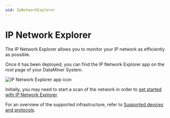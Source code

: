 ```yaml
---
uid: IpNetworkExplorer
---
```


# IP Network Explorer

The IP Network Explorer allows you to monitor your IP network as efficiently as possible.

Once it has been deployed, you can find the IP Network Explorer app on the root page of your DataMiner System.

![IP Network Explorer app icon](~/solutions/images/NetworkExplorerApp.png)

Initially, you may need to start a scan of the network in order to [get started with IP Network Explorer](xref:NetworkExplorer_getting_started).

For an overview of the supported infrastructure, refer to [Supported devices and protocols](xref:NetworkExplorer_Supported_Devices_And_Protocols).
